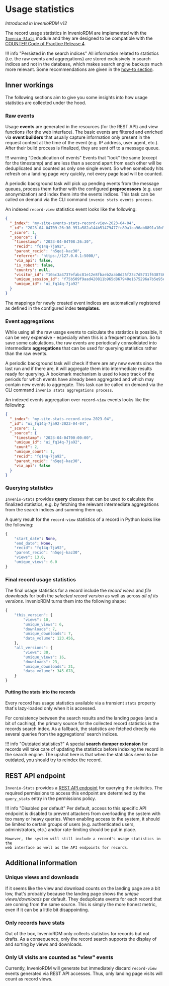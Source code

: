 # Usage statistics

_Introduced in InvenioRDM v12_

The record usage statistics in InvenioRDM are implemented with the
[`Invenio-Stats`](https://invenio-stats.readthedocs.io/en/latest/) module and they are
designed to be compatible with the [COUNTER Code of Practice Release 4](https://www.projectcounter.org/code-of-practice-sections/archived-code-of-practice-release-4/).

!!! info "Persisted in the search indices"
    All information related to statistics (i.e. the raw events and aggregations) are stored
    exclusively in search indices and not in the database, which makes search engine backups
    much more relevant.
    Some recommendations are given in the [how-to section](../../operate/ops/backup_search_indices.md).

## Inner workings

The following sections aim to give you some insights into how usage statistics are collected under the hood.

### Raw events

Usage **events** are generated in the resources (for the REST API) and view functions (for the web interface).
The basic events are filtered and enriched via **event builders** that usually capture
information only present in the request context at the time of the event (e.g. IP address, user agent, etc.).
After their build process is finalized, they are sent off to a message queue.

!!! warning "Deduplication of events"
    Events that "look" the same (except for the timestamp) and are less than a second
    apart from each other will be deduplicated and counted as only one single event.
    So when somebody hits refresh on a landing page very quickly, not every page load
    will be counted.

A periodic background task will pick up pending events from the message queues,
process them further with the configured **preprocessors** (e.g. user anonymization)
and index them into the events indices.
This task can be called on demand via the CLI command `invenio stats events process`.

An indexed `record-view` statistics event looks like the following:

```json
{
  "_index": "my-site-events-stats-record-view-2023-04-04",
  "_id": "2023-04-04T09:26:30-951a582a144b51479477fc89a1ca96ab8891a10d",
  "_score": 1,
  "_source": {
    "timestamp": "2023-04-04T08:26:30",
    "recid": "fq14q-7ja92",
    "parent_recid": "n5qej-kaz30",
    "referrer": "https://127.0.0.1:5000/",
    "via_api": false,
    "is_robot": false,
    "country": null,
    "visitor_id": "10ac3a4737efabc81e12e8fbaeb2aab0d25f23c7d5731f6387461528",
    "unique_session_id": "f75b509f9aad420811b965d867940e1675296a7b5e95eb72fe0733be",
    "unique_id": "ui_fq14q-7ja92"
  }
}
```

The mappings for newly created event indices are automatically registered as defined
in the configured index **templates**.

### Event aggregations

While using all the raw usage events to calculate the statistics is possible,
it can be very expensive - especially when this is a frequent operation.
So to save some calculations, the raw events are periodically consolidated
into intermediate **aggregations** that can be used for querying statistics rather than
the raw events.

A periodic background task will check if there are any new events since the last run
and if there are, it will aggregate them into intermediate results ready for querying.
A bookmark mechanism is used to keep track of the periods for which events have
already been aggregated and which may contain new events to aggregate.
This task can be called on demand via the CLI command `invenio stats aggregations process`.

An indexed events aggregation over `record-view` events looks like the following:

```json
{
  "_index": "my-site-stats-record-view-2023-04",
  "_id": "ui_fq14q-7ja92-2023-04-04",
  "_score": 1,
  "_source": {
    "timestamp": "2023-04-04T00:00:00",
    "unique_id": "ui_fq14q-7ja92",
    "count": 2,
    "unique_count": 1,
    "recid": "fq14q-7ja92",
    "parent_recid": "n5qej-kaz30",
    "via_api": false
  }
}
```

### Querying statistics

`Invenio-Stats` provides **query** classes that can be used to calculate the finalized
statistics, e.g. by fetching the relevant intermediate aggregations from the search indices
and summing them up.

A query result for the `record-view` statistics of a record in Python looks like the following:

```python
{
    "start_date": None,
    "end_date": None,
    "recid": "fq14q-7ja92",
    "parent_recid": "n5qej-kaz30",
    "views": 13.0,
    "unique_views": 6.0
}
```

### Final record usage statistics

The final usage statistics for a record include the *record views* and *file downloads*
for both the *selected record version* as well as across *all of its versions*.
InvenioRDM turns them into the following shape:

```python
{
    "this_version": {
        "views": 10,
        "unique_views": 6,
        "downloads": 7,
        "unique_downloads": 7,
        "data_volume": 123.456,
    },
    "all_versions": {
        "views": 30,
        "unique_views": 16,
        "downloads": 23,
        "unique_downloads": 21,
        "data_volume": 345.678,
    }
}
```

#### Putting the stats into the records

Every record has usage statistics available via a transient `stats` property that's
lazy-loaded only when it is accessed.

For consistency between the search results and the landing pages (and a bit of caching),
the primary source for the collected record statistics is the records search index.
As a fallback, the statistics are fetched directly via several queries from the
aggregations' search indices.

!!! info "Outdated statistics?"
    A special **search dumper extension** for records will take care of updating the
    statistics before indexing the record in the search engine.
    The upshot here is that when the statistics seem to be outdated, you should
    try to reindex the record.

## REST API endpoint

`Invenio-Stats` provides a [REST API endpoint](../../reference/rest_api_statistics.md) for querying the statistics.
The required permissions to access this endpoint are determined by the `query_stats` entry
in the permissions policy.

!!! info "Disabled per default"
    Per default, access to this specific API endpoint is disabled to prevent
    attackers from overloading the system with too many or heavy queries.
    When enabling access to the system, it should be limited to certain groups of users
    (e.g. authenticated users, administrators, etc.) and/or rate-limiting should be
    put in place.

    However, the system will still include a record's usage statistics in the
    web interface as well as the API endpoints for records.

## Additional information

### Unique views and downloads

If it seems like the view and download counts on the landing page are a bit low, that's
probably because the landing page shows the _unique views/downloads_ per default.
They deduplicate events for each record that are coming from the same source.
This is simply the more honest metric, even if it can be a little bit disappointing.

### Only records have stats

Out of the box, InvenioRDM only collects statistics for records but not drafts.
As a consequence, only the record search supports the display of and sorting by views
and downloads.

### Only UI visits are counted as "view" events

Currently, InvenioRDM will generate but immediately discard `record-view` events
generated via REST API accesses.
Thus, only landing page visits will count as record views.

